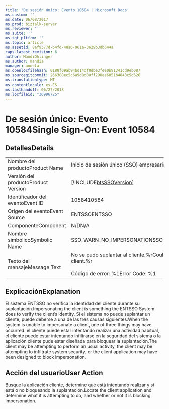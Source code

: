 ```yaml
---
title: 'De sesión único: Evento 10584 | Microsoft Docs'
ms.custom: ''
ms.date: 06/08/2017
ms.prod: biztalk-server
ms.reviewer: ''
ms.suite: ''
ms.tgt_pltfrm: ''
ms.topic: article
ms.assetid: 8af9377d-b4fd-48a6-961a-3629b3db644a
caps.latest.revision: 6
author: MandiOhlinger
ms.author: mandia
manager: anneta
ms.openlocfilehash: 0188f09ab94bd14df0dbe3fee0b91341cd9eb087
ms.sourcegitcommit: 266308ec5c6a9d8d80ff298ee6051b4843c5d626
ms.translationtype: MT
ms.contentlocale: es-ES
ms.lasthandoff: 06/27/2018
ms.locfileid: "36996725"
---
```

# <a name="single-sign-on-event-10584"></a><span data-ttu-id="32e6d-102">De sesión único: Evento 10584</span><span class="sxs-lookup"><span data-stu-id="32e6d-102">Single Sign-On: Event 10584</span></span>
## <a name="details"></a><span data-ttu-id="32e6d-103">Detalles</span><span class="sxs-lookup"><span data-stu-id="32e6d-103">Details</span></span>  
  
|                 |                                                                |
|-----------------|----------------------------------------------------------------|
|  <span data-ttu-id="32e6d-104">Nombre del producto</span><span class="sxs-lookup"><span data-stu-id="32e6d-104">Product Name</span></span>   |                   <span data-ttu-id="32e6d-105">Inicio de sesión único (SSO) empresarial</span><span class="sxs-lookup"><span data-stu-id="32e6d-105">Enterprise Single Sign-On</span></span>                    |
| <span data-ttu-id="32e6d-106">Versión del producto</span><span class="sxs-lookup"><span data-stu-id="32e6d-106">Product Version</span></span> |   [!INCLUDE[btsSSOVersion](../includes/btsssoversion-md.md)]   |
|    <span data-ttu-id="32e6d-107">Identificador del evento</span><span class="sxs-lookup"><span data-stu-id="32e6d-107">Event ID</span></span>     |                             <span data-ttu-id="32e6d-108">10584</span><span class="sxs-lookup"><span data-stu-id="32e6d-108">10584</span></span>                              |
|  <span data-ttu-id="32e6d-109">Origen del evento</span><span class="sxs-lookup"><span data-stu-id="32e6d-109">Event Source</span></span>   |                             <span data-ttu-id="32e6d-110">ENTSSO</span><span class="sxs-lookup"><span data-stu-id="32e6d-110">ENTSSO</span></span>                             |
|    <span data-ttu-id="32e6d-111">Componente</span><span class="sxs-lookup"><span data-stu-id="32e6d-111">Component</span></span>    |                              <span data-ttu-id="32e6d-112">N/D</span><span class="sxs-lookup"><span data-stu-id="32e6d-112">N/A</span></span>                               |
|  <span data-ttu-id="32e6d-113">Nombre simbólico</span><span class="sxs-lookup"><span data-stu-id="32e6d-113">Symbolic Name</span></span>  |                   <span data-ttu-id="32e6d-114">SSO_WARN_NO_IMPERSONATION</span><span class="sxs-lookup"><span data-stu-id="32e6d-114">SSO_WARN_NO_IMPERSONATION</span></span>                    |
|  <span data-ttu-id="32e6d-115">Texto del mensaje</span><span class="sxs-lookup"><span data-stu-id="32e6d-115">Message Text</span></span>   | <span data-ttu-id="32e6d-116">No se pudo suplantar al cliente.%r</span><span class="sxs-lookup"><span data-stu-id="32e6d-116">Could not impersonate the client.%r</span></span><br /><br /> <span data-ttu-id="32e6d-117">Código de error: %1</span><span class="sxs-lookup"><span data-stu-id="32e6d-117">Error Code: %1</span></span> |
  
## <a name="explanation"></a><span data-ttu-id="32e6d-118">Explicación</span><span class="sxs-lookup"><span data-stu-id="32e6d-118">Explanation</span></span>  
 <span data-ttu-id="32e6d-119">El sistema ENTSSO no verifica la identidad del cliente durante su suplantación.</span><span class="sxs-lookup"><span data-stu-id="32e6d-119">Impersonating the client is something the ENTSSO System does to verify the client’s identity.</span></span> <span data-ttu-id="32e6d-120">Si el sistema no puede suplantar un cliente, puede deberse a una de las tres causas siguientes:</span><span class="sxs-lookup"><span data-stu-id="32e6d-120">When the system is unable to impersonate a client, one of three things may have occurred.</span></span> <span data-ttu-id="32e6d-121">el cliente puede estar intentando realizar una actividad habitual, el cliente puede estar intentando infiltrarse en la seguridad del sistema o la aplicación cliente pude estar diseñada para bloquear la suplantación.</span><span class="sxs-lookup"><span data-stu-id="32e6d-121">The client may be attempting to perform an usual activity, the client may be attempting to infiltrate system security, or the client application may have been designed to block impersonation.</span></span>  
  
## <a name="user-action"></a><span data-ttu-id="32e6d-122">Acción del usuario</span><span class="sxs-lookup"><span data-stu-id="32e6d-122">User Action</span></span>  
 <span data-ttu-id="32e6d-123">Busque la aplicación cliente, determine qué está intentando realizar y si está o no bloqueando la suplantación.</span><span class="sxs-lookup"><span data-stu-id="32e6d-123">Locate the client application and determine what it is attempting to do, and whether or not it is blocking impersonation.</span></span>